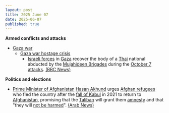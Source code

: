 ```yaml
---
layout: post
title: 2025 June 07
date: 2025-06-07
published: true
---
```



**Armed conflicts and attacks**

* [Gaza war](https://en.wikipedia.org/wiki/Gaza_war "Gaza war")
  + [Gaza war hostage crisis](https://en.wikipedia.org/wiki/Gaza_war_hostage_crisis "Gaza war hostage crisis")
    - [Israeli forces](https://en.wikipedia.org/wiki/Israel_Defense_Forces "Israel Defense Forces") in [Gaza](https://en.wikipedia.org/wiki/Gaza_Strip "Gaza Strip") recover the body of a [Thai](https://en.wikipedia.org/wiki/Thailand "Thailand") national abducted by the [Mujahideen Brigades](https://en.wikipedia.org/wiki/Mujahideen_Brigades "Mujahideen Brigades") during the [October 7 attacks](https://en.wikipedia.org/wiki/October_7_attacks "October 7 attacks"). [(BBC News)](https://www.bbc.com/news/articles/cev4l7kxdllo)

**Politics and elections**

* [Prime Minister of Afghanistan](https://en.wikipedia.org/wiki/Prime_Minister_of_Afghanistan "Prime Minister of Afghanistan") [Hasan Akhund](https://en.wikipedia.org/wiki/Hasan_Akhund "Hasan Akhund") urges [Afghan refugees](https://en.wikipedia.org/wiki/Afghan_refugees "Afghan refugees") who fled the country after the [fall of Kabul](https://en.wikipedia.org/wiki/Fall_of_Kabul_%282021%29 "Fall of Kabul (2021)") in 2021 to return to [Afghanistan](https://en.wikipedia.org/wiki/Afghanistan "Afghanistan"), promising that the [Taliban](https://en.wikipedia.org/wiki/Taliban "Taliban") will grant them [amnesty](https://en.wikipedia.org/wiki/Amnesty "Amnesty") and that "they will [not be harmed](https://en.wikipedia.org/wiki/Human_rights_in_Afghanistan "Human rights in Afghanistan")". [(Arab News)](https://www.arabnews.com/node/2603723/world)
